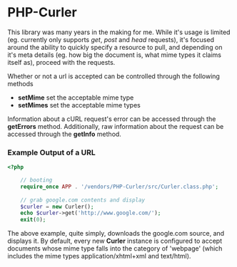 PHP-Curler
===

This library was many years in the making for me. While it&#039;s usage is
limited (eg. currently only supports *get*, *post*  and *head* requests),
it&#039;s focused around the ability to quickly specify a resource to pull, and
depending on it&#039;s meta details (eg. how big the document is, what mime
types it claims itself as), proceed with the requests.

Whether or not a url is accepted can be controlled through the following methods
 - **setMime** set the acceptable mime type
 - **setMimes** set the acceptable mime types

Information about a cURL request&#039;s error can be accessed through the
**getErrors** method. Additionally, raw information about the request can be
accessed through the **getInfo** method.

### Example Output of a URL

``` php
<?php

    // booting
    require_once APP . '/vendors/PHP-Curler/src/Curler.class.php';
    
    // grab google.com contents and display
    $curler = new Curler();
    echo $curler->get('http://www.google.com/');
    exit(0);

```

The above example, quite simply, downloads the google.com source, and displays
it. By default, every new **Curler** instance is configured to accept documents
whose mime type falls into the category of &#039;webpage&#039; (which includes
the mime types application/xhtml+xml and text/html).
